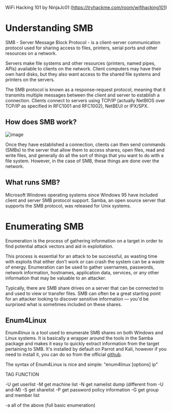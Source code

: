 WiFi Hacking 101 by NinjaJc01 (https://tryhackme.com/room/wifihacking101)

# Understanding SMB
SMB - Server Message Block Protocol - is a client-server communication protocol used for sharing access to files, printers, serial ports and other 
resources on a network.

Servers make file systems and other resources (printers, named pipes, APIs) available to clients on the network. Client computers may have their own hard 
disks, but they also want access to the shared file systems and printers on the servers.

The SMB protocol is known as a response-request protocol, meaning that it transmits multiple messages between the client and server to establish a 
connection. Clients connect to servers using TCP/IP (actually NetBIOS over TCP/IP as specified in RFC1001 and RFC1002), NetBEUI or IPX/SPX.

## How does SMB work?
![image](https://user-images.githubusercontent.com/2403660/236742092-0eeacbd4-d0e2-4c9b-8eb2-53d62868f0c5.png)

Once they have established a connection, clients can then send commands (SMBs) to the server that allow them to access shares, open files, read and write 
files, and generally do all the sort of things that you want to do with a file system. However, in the case of SMB, these things are done over the network.

## What runs SMB?
Microsoft Windows operating systems since Windows 95 have included client and server SMB protocol support. Samba, an open source server that supports the 
SMB protocol, was released for Unix systems.

# Enumerating SMB
Enumeration is the process of gathering information on a target in order to find potential attack vectors and aid in exploitation.

This process is essential for an attack to be successful, as wasting time with exploits that either don't work or can crash the system can be a waste of 
energy. Enumeration can be used to gather usernames, passwords, network information, hostnames, application data, services, or any other information that 
may be valuable to an attacker.

Typically, there are SMB share drives on a server that can be connected to and used to view or transfer files. SMB can often be a great starting point for 
an attacker looking to discover sensitive information — you'd be surprised what is sometimes included on these shares.

## Enum4Linux
Enum4linux is a tool used to enumerate SMB shares on both Windows and Linux systems. It is basically a wrapper around the tools in the Samba package and 
makes it easy to quickly extract information from the target pertaining to SMB. It's installed by default on Parrot and Kali, however if you need to 
install it, you can do so from the official [github](https://github.com/portcullislabs/enum4linux).

The syntax of Enum4Linux is nice and simple: "enum4linux [options] ip"

TAG            FUNCTION

-U             get userlist
-M             get machine list
-N             get namelist dump (different from -U and-M)
-S             get sharelist
-P             get password policy information
-G             get group and member list

-a             all of the above (full basic enumeration)

